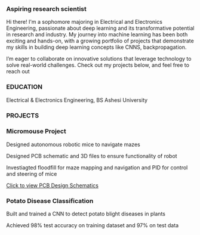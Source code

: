 ### Aspiring research scientist
Hi there! I'm a sophomore majoring in Electrical and Electronics Engineering, passionate about deep learning and its transformative potential in research and industry. My journey into machine learning has been both exciting and hands-on, with a growing portfolio of projects that demonstrate my skills in building deep learning concepts like CNNS, backpropagation.

I’m eager to collaborate on innovative solutions that leverage technology to solve real-world challenges. Check out my projects below, and feel free to reach out

### EDUCATION
Electrical & Electronics Engineering, BS
Ashesi University
 

### PROJECTS
### Micromouse Project 
Designed autonomous robotic mice to navigate mazes

Designed PCB schematic and 3D files to ensure functionality of robot

Investiagted floodfill for maze mapping and navigation and PID for control and steering of mice 

[Click to view PCB Design Schematics](https://github.com/Baah134/Micromouse-Project)

### Potato Disease Classification
Built and trained a CNN to detect potato blight diseases in plants

Achieved 98% test accuracy on training dataset and 97% on test data




